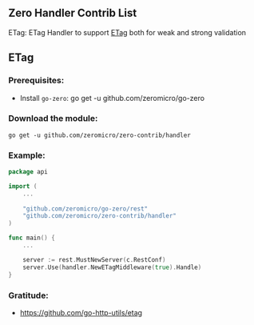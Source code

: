 ## Zero Handler Contrib List

ETag: ETag Handler to support [ETag](https://en.wikipedia.org/wiki/HTTP_ETag) both for weak and strong validation

## ETag

### Prerequisites:

* Install `go-zero`: go get -u github.com/zeromicro/go-zero

### Download the module:

```shell
go get -u github.com/zeromicro/zero-contrib/handler
```

### Example:

```go
package api

import (
	...
	
	"github.com/zeromicro/go-zero/rest"
	"github.com/zeromicro/zero-contrib/handler"
)

func main() {
	...

	server := rest.MustNewServer(c.RestConf)
	server.Use(handler.NewETagMiddleware(true).Handle)
}

```

### Gratitude:

- https://github.com/go-http-utils/etag